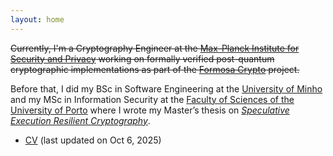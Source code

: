 ```yaml
---
layout: home
---
```


~~Currently, I'm a Cryptography Engineer at the 
[Max-Planck Institute for Security and Privacy](https://www.mpi-sp.org/) 
working on formally verified post-quantum cryptographic implementations as part of the 
[Formosa Crypto](https://formosa-crypto.org/) 
project.~~

Before that, I did my BSc in Software Engineering at the [University of Minho](https://www.uminho.pt/EN)
and my MSc in Information Security at the [Faculty of Sciences of the University of Porto](https://www.up.pt/fcup/en/)
where I wrote my Master’s thesis on
[*Speculative Execution Resilient Cryptography*](https://repositorio-aberto.up.pt/bitstream/10216/152745/2/641114.pdf).

- [CV](assets/cv.pdf) (last updated on Oct 6, 2025)
